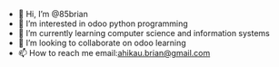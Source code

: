 - 👋 Hi, I’m @85brian
- 👀 I’m interested in odoo python programming
- 🌱 I’m currently learning computer science and information systems
- 💞️ I’m looking to collaborate on odoo learning
- 📫 How to reach me email:ahikau.brian@gmail.com

<!---
85brian/85brian is a ✨ special ✨ repository because its `README.md` (this file) appears on your GitHub profile.
You can click the Preview link to take a look at your changes.
--->
